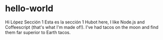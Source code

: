 # hello-world

Hi López
Sección 1
  Esta es la sección 1
Hubot here, I like Node.js and Coffeescript (that's what I'm made of!).
I've had tacos on the moon and find them far superior to Earth tacos.
